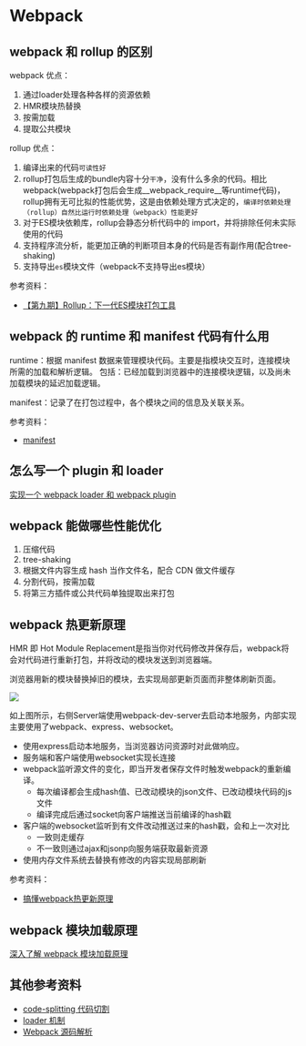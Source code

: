 # Webpack

## webpack 和 rollup 的区别
webpack 优点：
1. 通过loader处理各种各样的资源依赖
2. HMR模块热替换
3. 按需加载
4. 提取公共模块

rollup 优点：
1. 编译出来的代码`可读性好`
2. rollup打包后生成的bundle内容十分`干净`，没有什么多余的代码。相比webpack(webpack打包后会生成__webpack_require__等runtime代码)，rollup拥有无可比拟的性能优势，这是由依赖处理方式决定的，`编译时依赖处理（rollup）自然比运行时依赖处理（webpack）性能更好`
3. 对于ES模块依赖库，rollup会静态分析代码中的 import，并将排除任何未实际使用的代码
4. 支持程序流分析，能更加正确的判断项目本身的代码是否有副作用(配合tree-shaking)
5. 支持导出`es`模块文件（webpack不支持导出es模块）

参考资料：
* [【第九期】Rollup：下一代ES模块打包工具](https://zhuanlan.zhihu.com/p/75717476)


## webpack 的 runtime 和 manifest 代码有什么用
runtime：根据 manifest 数据来管理模块代码。主要是指模块交互时，连接模块所需的加载和解析逻辑。
包括：已经加载到浏览器中的连接模块逻辑，以及尚未加载模块的延迟加载逻辑。

manifest：记录了在打包过程中，各个模块之间的信息及关联关系。 

参考资料：
* [manifest](https://webpack.docschina.org/concepts/manifest/)



## 怎么写一个 plugin 和 loader
[实现一个 webpack loader 和 webpack plugin](https://github.com/woai3c/Front-end-articles/issues/6)



## webpack 能做哪些性能优化
1. 压缩代码
2. tree-shaking
3. 根据文件内容生成 hash 当作文件名，配合 CDN 做文件缓存
4. 分割代码，按需加载
5. 将第三方插件或公共代码单独提取出来打包



## webpack 热更新原理
HMR 即 Hot Module Replacement是指当你对代码修改并保存后，webpack将会对代码进行重新打包，并将改动的模块发送到浏览器端。

浏览器用新的模块替换掉旧的模块，去实现局部更新页面而非整体刷新页面。

![](https://user-gold-cdn.xitu.io/2019/9/2/16cf203824359397?imageView2/0/w/1280/h/960/format/webp/ignore-error/1)

如上图所示，右侧Server端使用webpack-dev-server去启动本地服务，内部实现主要使用了webpack、express、websocket。

- 使用express启动本地服务，当浏览器访问资源时对此做响应。
- 服务端和客户端使用websocket实现长连接
- webpack监听源文件的变化，即当开发者保存文件时触发webpack的重新编译。
  - 每次编译都会生成hash值、已改动模块的json文件、已改动模块代码的js文件
  - 编译完成后通过socket向客户端推送当前编译的hash戳
- 客户端的websocket监听到有文件改动推送过来的hash戳，会和上一次对比
  - 一致则走缓存
  - 不一致则通过ajax和jsonp向服务端获取最新资源
- 使用内存文件系统去替换有修改的内容实现局部刷新


参考资料：
* [搞懂webpack热更新原理](https://juejin.im/post/6844903933157048333)



## webpack 模块加载原理


[深入了解 webpack 模块加载原理](https://github.com/woai3c/Front-end-articles/issues/7)


## 其他参考资料

* [code-splitting 代码切割](https://github.com/youngwind/blog/issues/100)
* [loader 机制](https://github.com/youngwind/blog/issues/101)
* [Webpack 源码解析](https://github.com/lihongxun945/diving-into-webpack)
